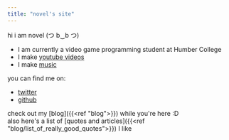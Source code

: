 ```yaml
---
title: "novel's site"
---
```

hi i am novel (つ b‿b つ)
* I am currently a video game programming student at Humber College
* I make [youtube videos](https://www.youtube.com/@mrabiry/videos)
* I make [music](https://www.youtube.com/watch?v=YFbU_HwXf7M&ab_channel=NovelAlex)

you can find me on:
* [twitter](https://twitter.com/NovelAlexicus)
* [github](https://github.com/novelalex)

check out my [blog]({{<ref "blog">}}) while you're here :D <br> 
also here's a list of [quotes and articles]({{<ref "blog/list_of_really_good_quotes">}}) I like
